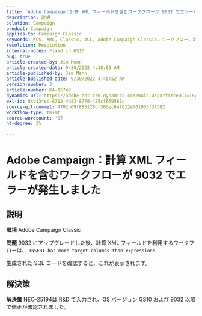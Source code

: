 ```yaml
---
title: 'Adobe Campaign：計算 XML フィールドを含むワークフローが 9032 でエラーが発生しました'
description: 説明
solution: Campaign
product: Campaign
applies-to: Campaign Classic
keywords: KCS, XML, Classic, ACC, Adobe Campaign Classic，ワークフロー，計算 XML フィールド，エラー， 9032
resolution: Resolution
internal-notes: Fixed in GS10
bug: true
article-created-by: Jim Menn
article-created-date: 9/30/2022 4:38:09 AM
article-published-by: Jim Menn
article-published-date: 9/30/2022 4:45:52 AM
version-number: 3
article-number: KA-15749
dynamics-url: https://adobe-ent.crm.dynamics.com/main.aspx?forceUCI=1&pagetype=entityrecord&etn=knowledgearticle&id=26d44eae-7940-ed11-9db1-0022480866ad
exl-id: dcb134eb-8712-4d43-877d-425cf669581c
source-git-commit: 4702b69f883128bf305ec64f012ef01903f3f582
workflow-type: tm+mt
source-wordcount: '87'
ht-degree: 3%

---
```


# Adobe Campaign：計算 XML フィールドを含むワークフローが 9032 でエラーが発生しました

## 説明


<b>環境</b>
Adobe Campaign Classic

<b>問題</b>
9032 にアップグレードした後、計算 XML フィールドを利用するワークフローは、 `INSERT has more target columns than expressions`.

生成された SQL コードを確認すると、これが表示されます。




## 解決策


<b>解決策</b>
NEO-25194は R&amp;D で入力され、GS バージョン GS10 および 9032 以降で修正が確認されました。

